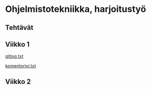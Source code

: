 # Ohjelmistotekniikka, harjoitustyö

## Tehtävät

## Viikko 1


[gitlog.txt](https://github.com/nellatuulikki/ot-harjoitustyo/blob/master/laskarit/viikko1/gitlog.txt)

[komentorivi.txt](https://github.com/nellatuulikki/ot-harjoitustyo/blob/master/laskarit/viikko1/komentorivi.txt)

## Viikko 2
